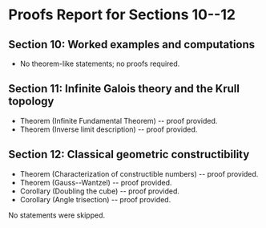 # Proofs Report for Sections 10--12

## Section 10: Worked examples and computations
- No theorem-like statements; no proofs required.

## Section 11: Infinite Galois theory and the Krull topology
- Theorem (Infinite Fundamental Theorem) -- proof provided.
- Theorem (Inverse limit description) -- proof provided.

## Section 12: Classical geometric constructibility
- Theorem (Characterization of constructible numbers) -- proof provided.
- Theorem (Gauss--Wantzel) -- proof provided.
- Corollary (Doubling the cube) -- proof provided.
- Corollary (Angle trisection) -- proof provided.

No statements were skipped.
